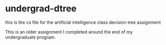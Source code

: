 # undergrad-dtree
this is the cs file for the artificial intelligence class decision tree assignment

This is an older assignment I completed around the end of my undergraduate program.
